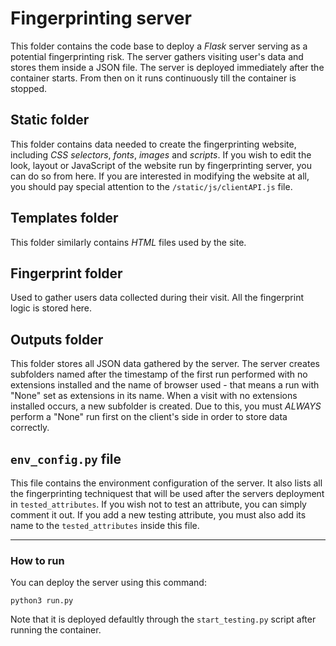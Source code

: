 # Fingerprinting server
This folder contains the code base to deploy a *Flask* server serving as a potential fingerprinting risk. The server gathers visiting user's data and stores them inside a JSON file. The server is deployed immediately after the container starts. From then on it runs continuously till the container is stopped.

## Static folder
This folder contains data needed to create the fingerprinting website, including *CSS selectors*, *fonts*, *images* and *scripts*. If you wish to edit the look, layout or JavaScript of the website run by fingerprinting server, you can do so from here. If you are interested in modifying the website at all, you should pay special attention to the `/static/js/clientAPI.js` file.

## Templates folder
This folder similarly contains *HTML* files used by the site.

## Fingerprint folder
Used to gather users data collected during their visit. All the fingerprint logic is stored here.

## Outputs folder
This folder stores all JSON data gathered by the server. The server creates subfolders named after the timestamp of the first run performed with no extensions installed and the name of browser used - that means a run with "None" set as extensions in its name. When a visit with no extensions installed occurs, a new subfolder is created. Due to this, you must *ALWAYS* perform a "None" run first on the client's side in order to store data correctly.

## `env_config.py` file
This file contains the environment configuration of the server. It also lists all the fingerprinting techniquest that will be used after the servers deployment in `tested_attributes`. If you wish not to test an attribute, you can simply comment it out. If you add a new testing attribute, you must also add its name to the `tested_attributes` inside this file.

---
### How to run
You can deploy the server using this command:
```
python3 run.py
```
Note that it is deployed defaultly through the `start_testing.py` script after running the container.